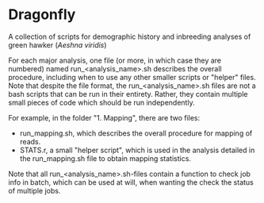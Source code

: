 # Dragonfly
A collection of scripts for demographic history and inbreeding analyses of green hawker (*Aeshna viridis*)

For each major analysis, one file (or more, in which case they are numbered) named run_<analysis_name>.sh describes the overall procedure, including when to use any other smaller scripts or "helper" files.
Note that despite the file format, the run_<analysis_name>.sh files are not a bash scripts that can be run in their entirety. Rather, they contain multiple small pieces of code which should be run independently.

For example, in the folder "1. Mapping", there are two files:
- run_mapping.sh, which describes the overall procedure for mapping of reads.
- STATS.r, a small "helper script", which is used in the analysis detailed in the run_mapping.sh file to obtain mapping statistics.

Note that all run_<analysis_name>.sh-files contain a function to check job info in batch, which can be used at will, when wanting the check the status of multiple jobs. 
